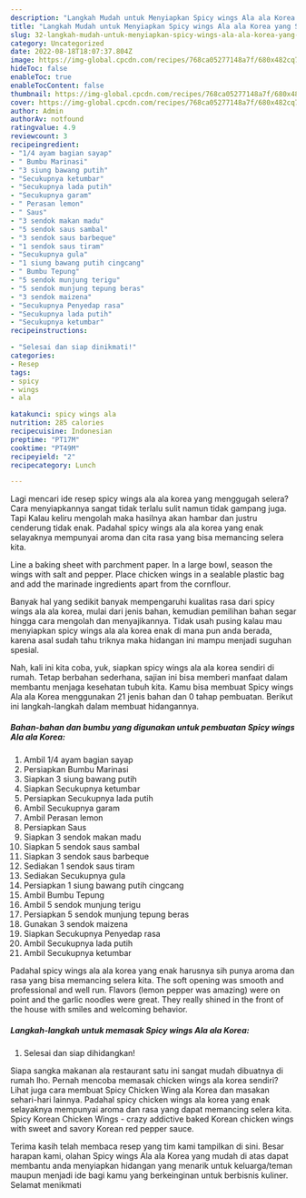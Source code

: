 ```yaml
---
description: "Langkah Mudah untuk Menyiapkan Spicy wings Ala ala Korea yang Sempurna"
title: "Langkah Mudah untuk Menyiapkan Spicy wings Ala ala Korea yang Sempurna"
slug: 32-langkah-mudah-untuk-menyiapkan-spicy-wings-ala-ala-korea-yang-sempurna
category: Uncategorized
date: 2022-08-18T18:07:37.804Z
image: https://img-global.cpcdn.com/recipes/768ca05277148a7f/680x482cq70/spicy-wings-ala-ala-korea-foto-resep-utama.jpg
hideToc: false
enableToc: true
enableTocContent: false
thumbnail: https://img-global.cpcdn.com/recipes/768ca05277148a7f/680x482cq70/spicy-wings-ala-ala-korea-foto-resep-utama.jpg
cover: https://img-global.cpcdn.com/recipes/768ca05277148a7f/680x482cq70/spicy-wings-ala-ala-korea-foto-resep-utama.jpg
author: Admin
authorAv: notfound
ratingvalue: 4.9
reviewcount: 3
recipeingredient:
- "1/4 ayam bagian sayap"
- " Bumbu Marinasi"
- "3 siung bawang putih"
- "Secukupnya ketumbar"
- "Secukupnya lada putih"
- "Secukupnya garam"
- " Perasan lemon"
- " Saus"
- "3 sendok makan madu"
- "5 sendok saus sambal"
- "3 sendok saus barbeque"
- "1 sendok saus tiram"
- "Secukupnya gula"
- "1 siung bawang putih cingcang"
- " Bumbu Tepung"
- "5 sendok munjung terigu"
- "5 sendok munjung tepung beras"
- "3 sendok maizena"
- "Secukupnya Penyedap rasa"
- "Secukupnya lada putih"
- "Secukupnya ketumbar"
recipeinstructions:

- "Selesai dan siap dinikmati!"
categories:
- Resep
tags:
- spicy
- wings
- ala

katakunci: spicy wings ala 
nutrition: 285 calories
recipecuisine: Indonesian
preptime: "PT17M"
cooktime: "PT49M"
recipeyield: "2"
recipecategory: Lunch

---
```



Lagi mencari ide resep spicy wings ala ala korea yang menggugah selera? Cara menyiapkannya sangat tidak terlalu sulit namun tidak gampang juga. Tapi Kalau keliru mengolah maka hasilnya akan hambar dan justru cenderung tidak enak. Padahal spicy wings ala ala korea yang enak selayaknya mempunyai aroma dan cita rasa yang bisa memancing selera kita.


Line a baking sheet with parchment paper. In a large bowl, season the wings with salt and pepper. Place chicken wings in a sealable plastic bag and add the marinade ingredients apart from the cornflour.

Banyak hal yang sedikit banyak mempengaruhi kualitas rasa dari spicy wings ala ala korea, mulai dari jenis bahan, kemudian pemilihan bahan segar hingga cara mengolah dan menyajikannya. Tidak usah pusing kalau mau menyiapkan spicy wings ala ala korea enak di mana pun anda berada, karena asal sudah tahu triknya maka hidangan ini mampu menjadi suguhan spesial.


Nah, kali ini kita coba, yuk, siapkan spicy wings ala ala korea sendiri di rumah. Tetap berbahan sederhana, sajian ini bisa memberi manfaat dalam membantu menjaga kesehatan tubuh kita. Kamu bisa membuat Spicy wings Ala ala Korea menggunakan 21 jenis bahan dan 0 tahap pembuatan. Berikut ini langkah-langkah dalam membuat hidangannya.

<!--inarticleads1-->

##### Bahan-bahan dan bumbu yang digunakan untuk pembuatan Spicy wings Ala ala Korea:

1. Ambil 1/4 ayam bagian sayap
1. Persiapkan  Bumbu Marinasi
1. Siapkan 3 siung bawang putih
1. Siapkan Secukupnya ketumbar
1. Persiapkan Secukupnya lada putih
1. Ambil Secukupnya garam
1. Ambil  Perasan lemon
1. Persiapkan  Saus
1. Siapkan 3 sendok makan madu
1. Siapkan 5 sendok saus sambal
1. Siapkan 3 sendok saus barbeque
1. Sediakan 1 sendok saus tiram
1. Sediakan Secukupnya gula
1. Persiapkan 1 siung bawang putih cingcang
1. Ambil  Bumbu Tepung
1. Ambil 5 sendok munjung terigu
1. Persiapkan 5 sendok munjung tepung beras
1. Gunakan 3 sendok maizena
1. Siapkan Secukupnya Penyedap rasa
1. Ambil Secukupnya lada putih
1. Ambil Secukupnya ketumbar


Padahal spicy wings ala ala korea yang enak harusnya sih punya aroma dan rasa yang bisa memancing selera kita. The soft opening was smooth and professional and well run. Flavors (lemon pepper was amazing) were on point and the garlic noodles were great. They really shined in the front of the house with smiles and welcoming behavior. 

<!--inarticleads2-->

##### Langkah-langkah untuk memasak Spicy wings Ala ala Korea:


1. Selesai dan siap dihidangkan!

Siapa sangka makanan ala restaurant satu ini sangat mudah dibuatnya di rumah lho. Pernah mencoba memasak chicken wings ala korea sendiri? Lihat juga cara membuat Spicy Chicken Wing ala Korea dan masakan sehari-hari lainnya. Padahal spicy chicken wings ala korea yang enak selayaknya mempunyai aroma dan rasa yang dapat memancing selera kita. Spicy Korean Chicken Wings - crazy addictive baked Korean chicken wings with sweet and savory Korean red pepper sauce. 

Terima kasih telah membaca resep yang tim kami tampilkan di sini. Besar harapan kami, olahan Spicy wings Ala ala Korea yang mudah di atas dapat membantu anda menyiapkan hidangan yang menarik untuk keluarga/teman maupun menjadi ide bagi kamu yang berkeinginan untuk berbisnis kuliner. Selamat menikmati
